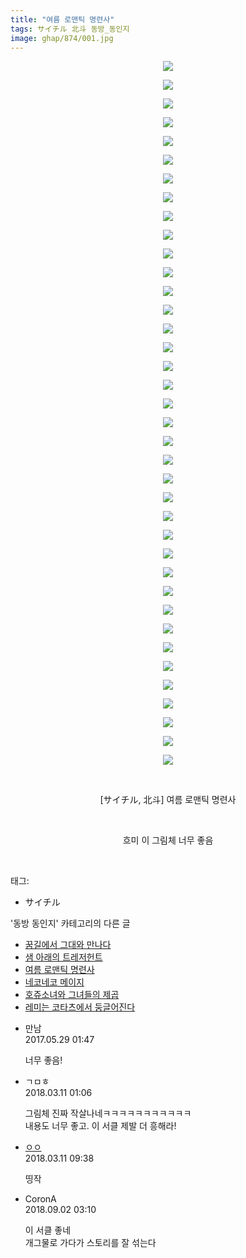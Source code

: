 ```yaml
---
title: "여름 로맨틱 명련사"
tags: サイチル 北斗 동방_동인지
image: ghap/874/001.jpg
---
```

<div class="article">
<p style="text-align: center; clear: none; float: none;"><img src="{{ site.nasurl }}/ghap/874/001.jpg"/></p>
<p style="text-align: center; clear: none; float: none;"><img src="{{ site.nasurl }}/ghap/874/002.jpg"/></p>
<p style="text-align: center; clear: none; float: none;"><img src="{{ site.nasurl }}/ghap/874/003.jpg"/></p>
<p style="text-align: center; clear: none; float: none;"><img src="{{ site.nasurl }}/ghap/874/004.jpg"/></p>
<p style="text-align: center; clear: none; float: none;"><img src="{{ site.nasurl }}/ghap/874/005.jpg"/></p>
<p style="text-align: center; clear: none; float: none;"><img src="{{ site.nasurl }}/ghap/874/006.jpg"/></p>
<p style="text-align: center; clear: none; float: none;"><img src="{{ site.nasurl }}/ghap/874/007.jpg"/></p>
<p style="text-align: center; clear: none; float: none;"><img src="{{ site.nasurl }}/ghap/874/008.jpg"/></p>
<p style="text-align: center; clear: none; float: none;"><img src="{{ site.nasurl }}/ghap/874/009.jpg"/></p>
<p style="text-align: center; clear: none; float: none;"><img src="{{ site.nasurl }}/ghap/874/010.jpg"/></p>
<p style="text-align: center; clear: none; float: none;"><img src="{{ site.nasurl }}/ghap/874/011.jpg"/></p>
<p style="text-align: center; clear: none; float: none;"><img src="{{ site.nasurl }}/ghap/874/012.jpg"/></p>
<p style="text-align: center; clear: none; float: none;"><img src="{{ site.nasurl }}/ghap/874/013.jpg"/></p>
<p style="text-align: center; clear: none; float: none;"><img src="{{ site.nasurl }}/ghap/874/014.jpg"/></p>
<p style="text-align: center; clear: none; float: none;"><img src="{{ site.nasurl }}/ghap/874/015.jpg"/></p>
<p style="text-align: center; clear: none; float: none;"><img src="{{ site.nasurl }}/ghap/874/016.jpg"/></p>
<p style="text-align: center; clear: none; float: none;"><img src="{{ site.nasurl }}/ghap/874/017.jpg"/></p>
<p style="text-align: center; clear: none; float: none;"><img src="{{ site.nasurl }}/ghap/874/018.jpg"/></p>
<p style="text-align: center; clear: none; float: none;"><img src="{{ site.nasurl }}/ghap/874/019.jpg"/></p>
<p style="text-align: center; clear: none; float: none;"><img src="{{ site.nasurl }}/ghap/874/020.jpg"/></p>
<p style="text-align: center; clear: none; float: none;"><img src="{{ site.nasurl }}/ghap/874/021.jpg"/></p>
<p style="text-align: center; clear: none; float: none;"><img src="{{ site.nasurl }}/ghap/874/022.jpg"/></p>
<p style="text-align: center; clear: none; float: none;"><img src="{{ site.nasurl }}/ghap/874/023.jpg"/></p>
<p style="text-align: center; clear: none; float: none;"><img src="{{ site.nasurl }}/ghap/874/024.jpg"/></p>
<p style="text-align: center; clear: none; float: none;"><img src="{{ site.nasurl }}/ghap/874/025.jpg"/></p>
<p style="text-align: center; clear: none; float: none;"><img src="{{ site.nasurl }}/ghap/874/026.jpg"/></p>
<p style="text-align: center; clear: none; float: none;"><img src="{{ site.nasurl }}/ghap/874/027.jpg"/></p>
<p style="text-align: center; clear: none; float: none;"><img src="{{ site.nasurl }}/ghap/874/028.jpg"/></p>
<p style="text-align: center; clear: none; float: none;"><img src="{{ site.nasurl }}/ghap/874/029.jpg"/></p>
<p style="text-align: center; clear: none; float: none;"><img src="{{ site.nasurl }}/ghap/874/030.jpg"/></p>
<p style="text-align: center; clear: none; float: none;"><img src="{{ site.nasurl }}/ghap/874/031.jpg"/></p>
<p style="text-align: center; clear: none; float: none;"><img src="{{ site.nasurl }}/ghap/874/032.jpg"/></p>
<p style="text-align: center; clear: none; float: none;"><img src="{{ site.nasurl }}/ghap/874/033.jpg"/></p>
<p style="text-align: center; clear: none; float: none;"><img src="{{ site.nasurl }}/ghap/874/034.jpg"/></p>
<p style="text-align: center; clear: none; float: none;"><img src="{{ site.nasurl }}/ghap/874/035.jpg"/></p>
<p style="text-align: center; clear: none; float: none;"><img src="{{ site.nasurl }}/ghap/874/036.jpg"/></p>
<p style="text-align: center; clear: none; float: none;"><img src="{{ site.nasurl }}/ghap/874/037.jpg"/></p>
<p style="text-align: center; clear: none; float: none;"><img src="{{ site.nasurl }}/ghap/874/038.jpg"/></p>
<p style="text-align: center; clear: none; float: none;"><br/></p>
<p style="text-align: center; clear: none; float: none;">[サイチル, 北斗] 여름 로맨틱 명련사</p>
<p style="text-align: center; clear: none; float: none;"><br/></p>
<p style="text-align: center; clear: none; float: none;">흐미 이 그림체 너무 좋음</p>
<p><br/></p>
</div><div class="tagTrail">
<p>태그: </p>
<ul>
<li>サイチル</li>
</ul>
</div><div class="another">
<p>'동방 동인지' 카테고리의 다른 글</p>
<ul>
<li><a href="/2016-07-15-ghap_877">꿈길에서 그대와 만나다</a></li>
<li><a href="/2016-07-15-ghap_875">샘 아래의 트레저헌트</a></li>
<li><a href="/2016-07-15-ghap_874">여름 로맨틱 명련사</a></li>
<li><a href="/2016-07-15-ghap_873">네코네코 메이지</a></li>
<li><a href="/2016-07-15-ghap_872">호쥬소녀와 그녀들의 제곱</a></li>
<li><a href="/2016-07-15-ghap_870">레미는 코타츠에서 둥글어진다</a></li>
</ul>
</div><div class="cb_module cb_fluid">
<div class="cb_wrt cb_profile">
<div class="comment">
<ul>
<li class="cb_thumb_off" id="comment15000536">
<div class="cb_comment_area">
<div class="cb_info_area">
<div class="cb_section">
<span class="cb_nick_name">만남</span>
</div>
<div class="cb_section">
<span class="cb_date">2017.05.29 01:47 </span>
</div>
</div>
<div class="cb_dsc_comment">
<p class="cb_dsc">
											너무 좋음!
										</p>
</div>
</div></li>
<li class="cb_thumb_off" id="comment15217267">
<div class="cb_comment_area">
<div class="cb_info_area">
<div class="cb_section">
<span class="cb_nick_name">ㄱㅁㅎ</span>
</div>
<div class="cb_section">
<span class="cb_date">2018.03.11 01:06 </span>
</div>
</div>
<div class="cb_dsc_comment">
<p class="cb_dsc">
											그림체 진짜 작살나네ㅋㅋㅋㅋㅋㅋㅋㅋㅋㅋㅋ<br/>
내용도 너무 좋고. 이 서클 제발 더 흥해라!
										</p>
</div>
</div></li>
<li class="cb_thumb_off" id="comment15217440">
<div class="cb_comment_area">
<div class="cb_info_area">
<div class="cb_section">
<span class="cb_nick_name"> <a href="http://http:/ㄱㄷ극딧ㅇ7z8au1bh" onclick="return openLinkInNewWindow(this)">ㅇㅇ</a></span>
</div>
<div class="cb_section">
<span class="cb_date">2018.03.11 09:38 </span>
</div>
</div>
<div class="cb_dsc_comment">
<p class="cb_dsc">
											띵작
										</p>
</div>
</div></li>
<li class="cb_thumb_off" id="comment15324295">
<div class="cb_comment_area">
<div class="cb_info_area">
<div class="cb_section">
<span class="cb_nick_name">CoronA</span>
</div>
<div class="cb_section">
<span class="cb_date">2018.09.02 03:10 </span>
</div>
</div>
<div class="cb_dsc_comment">
<p class="cb_dsc">
											이 서클 좋네<br/>
개그물로 가다가 스토리를 잘 섞는다
										</p>
</div>
</div></li>
</ul>
</div>
</div><!-- commentList close -->
</div>